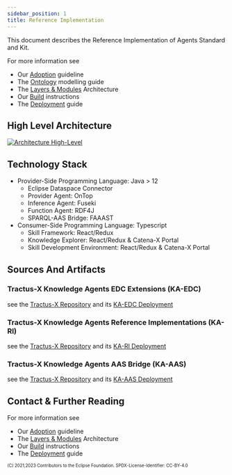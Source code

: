 ```yaml
---
sidebar_position: 1
title: Reference Implementation
---
```

<!--
 * Copyright (c) 2021,2024 T-Systems International GmbH
 * Copyright (c) 2021,2023 Bayerische Motoren Werke Aktiengesellschaft (BMW AG) 
 * Copyright (c) 2021,2023 Mercedes-Benz AG
 * Copyright (c) 2021,2023 ZF Friedrichshafen AG
 * Copyright (c) 2021,2023 SAP SE
 * Copyright (c) 2021,2024 Contributors to the Eclipse Foundation
 *
 * See the NOTICE file(s) distributed with this work for additional
 * information regarding copyright ownership.
 *
 * This documentation and the accompanying materials are made available under the
 * terms of the Creative Commons Attribution 4.0 International License,  which is available at
 * https://creativecommons.org/licenses/by/4.0/legalcode.
 *
 * Unless required by applicable law or agreed to in writing, software
 * distributed under the License is distributed on an "AS IS" BASIS, WITHOUT
 * WARRANTIES OR CONDITIONS OF ANY KIND, either express or implied. See the
 * License for the specific language governing permissions and limitations
 * under the License.
 *
 * SPDX-License-Identifier: CC-BY-4.0
-->
This document describes the Reference Implementation of Agents Standard and Kit.

For more information see

* Our [Adoption](../adoption-view/intro) guideline
* The [Ontology](modelling) modelling guide
* The [Layers & Modules](modules) Architecture
* Our [Build](build) instructions
* The [Deployment](../operation-view/deployment) guide

## High Level Architecture

[![Architecture High-Level](/img/knowledge-agents/knowledge_agent_architecture_small.png)](/img/knowledge-agents/knowledge_agent_architecture.png)

## Technology Stack

* Provider-Side Programming Language: Java > 12
  * Eclipse Dataspace Connector
  * Provider Agent: OnTop
  * Inference Agent: Fuseki
  * Function Agent: RDF4J
  * SPARQL-AAS Bridge: FAAAST
* Consumer-Side Programming Language: Typescript
  * Skill Framework: React/Redux
  * Knowledge Explorer: React/Redux & Catena-X Portal
  * Skill Development Environment: React/Redux & Catena-X Portal

## Sources And Artifacts

### Tractus-X Knowledge Agents EDC Extensions (KA-EDC)

see the [Tractus-X Repository](https://github.com/eclipse-tractusx/knowledge-agents-edc) and its [KA-EDC Deployment](../operation-view/agent_edc)

### Tractus-X Knowledge Agents Reference Implementations (KA-RI)

see the [Tractus-X Repository](https://github.com/eclipse-tractusx/knowledge-agents) and its [KA-RI Deployment](../operation-view/provider)

### Tractus-X Knowledge Agents AAS Bridge (KA-AAS)

see the [Tractus-X Repository](https://github.com/eclipse-tractusx/knowledge-agents-aas-bridge) and its [KA-AAS Deployment](../operation-view/bridge)

## Contact & Further Reading

  For more information see

* Our [Adoption](../adoption-view/intro) guideline
* The [Layers & Modules](modules) Architecture
* Our [Build](build) instructions
* The [Deployment](../operation-view/deployment) guide

<sub><sup>(C) 2021,2023 Contributors to the Eclipse Foundation. SPDX-License-Identifier: CC-BY-4.0</sup></sub>
